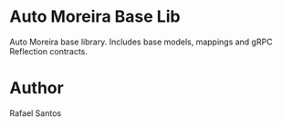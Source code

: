 # Auto Moreira Base Lib
Auto Moreira base library. Includes base models, mappings and gRPC Reflection contracts.

# Author
Rafael Santos
